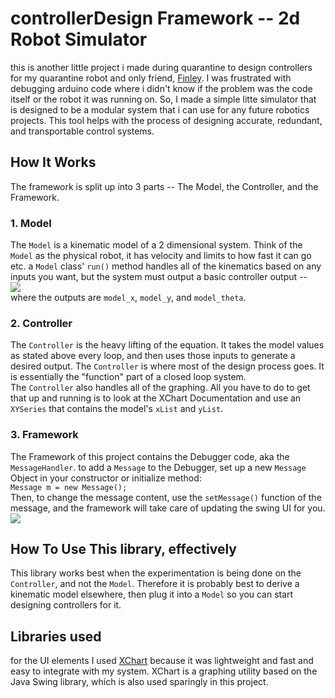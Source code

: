 # controllerDesign Framework -- 2d Robot Simulator

this is another little project i made during quarantine to design controllers for my quarantine robot and only friend, [Finley](https://github.com/nicobonik/robotNode). 
I was frustrated with debugging arduino code where i didn't know if the problem was the code itself or the robot it was running on. 
So, I made a simple litte simulator that is designed to be a modular system that i can use for any future robotics projects. This tool helps with the process of designing accurate, redundant, and transportable control systems. 


## How It Works
The framework is split up into 3 parts -- The Model, the Controller, and the Framework.

### 1. Model
The `Model` is a kinematic model of a 2 dimensional system. Think of the `Model` as the physical robot, it has velocity and limits to how fast it can go etc. a `Model` class' `run()` method handles all of the kinematics based on any inputs you want, but the system must output a basic controller output -- <br>
<img src="https://i.imgur.com/AJWRBI8.gif" />
<br>
where the outputs are `model_x`, `model_y`, and `model_theta`.

### 2. Controller
The `Controller` is the heavy lifting of the equation. It takes the model values as stated above every loop, and then uses those inputs to generate a desired output. The `Controller` is where most of the design process goes. 
It is essentially the "function" part of a closed loop system.<br>
The `Controller` also handles all of the graphing. All you have to do to get that up and running is to look at the XChart Documentation and use an `XYSeries` that contains the model's `xList` and `yList`. 

### 3. Framework
The Framework of this project contains the Debugger code, aka the `MessageHandler`. to add a `Message` to the Debugger, set up a new `Message` Object in your constructor or initialize method:
<br>
`Message m = new Message();`
<br>
Then, to change the message content, use the `setMessage()` function of the message, and the framework will take care of updating the swing UI for you. 
<img src="https://latex.codecogs.com/png.latex?a+b%3Dc" />

## How To Use This library, effectively
This library works best when the experimentation is being done on the `Controller`, and not the `Model`. Therefore it is probably best to derive a kinematic model elsewhere, then plug it into a `Model` so you can start designing controllers for it.

## Libraries used
for the UI elements I used [XChart](https://github.com/knowm/XChart) because it was lightweight and fast and easy to integrate with my system. XChart is a graphing utility based on the Java Swing library, which is also used sparingly in this project.

